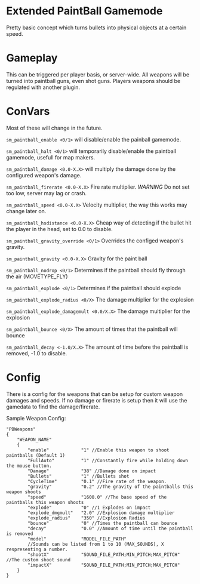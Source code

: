 Extended PaintBall Gamemode
===================
Pretty basic concept which turns bullets into physical objects at a certain speed.

<more documentation needed>

Gameplay
========
This can be triggered per player basis, or server-wide. All weapons will be turned into paintball guns, even shot guns. 
Players weapons should be regulated with another plugin.

<more documentation needed>

ConVars
========
Most of these will change in the future.

`sm_paintball_enable <0/1>` will disable/enable the painball gamemode.

`sm_paintball_halt <0/1>` will temporarily disable/enable the paintball gamemode, usefull for map makers.

`sm_paintball_damage <0.0-X.X>` will multiply the damage done by the configured weapon's damage.

`sm_paintball_firerate <0.0-X.X>` Fire rate multiplier. *WARNING* Do not set too low, server may lag or crash.

`sm_paintball_speed <0.0-X.X>` Velocity multiplier, the way this works may change later on.

`sm_paintball_hsdistance <0.0-X.X>` Cheap way of detecting if the bullet hit the player in the head, set to 0.0 to disable.

`sm_paintball_gravity_override <0/1>` Overrides the configed weapon's gravity.

`sm_paintball_gravity <0.0-X.X>` Gravity for the paint ball

`sm_paintball_nodrop <0/1>` Determines if the paintball should fly through the air (MOVETYPE_FLY)

`sm_paintball_explode <0/1>` Determines if the paintball should explode

`sm_paintball_explode_radius <0/X>` The damage multiplier for the explosion

`sm_paintball_explode_damagemult <0.0/X.X>` The damage multiplier for the explosion

`sm_paintball_bounce <0/X>` The amount of times that the paintball will bounce

`sm_paintball_decay <-1.0/X.X>` The amount of time before the paintball is removed, -1.0 to disable.

<more documentation needed>

Config
========
There is a config for the weapons that can be setup for custom weapon damages and speeds. If no damage or firerate is setup then it will use the gamedata to find the damage/firerate.

Sample Weapon Config:
```
"PBWeapons"
{
	"WEAPON_NAME"
	{
		"enable"			"1" //Enable this weapon to shoot paintballs (Default 1)
		"FullAuto"			"1" //Constantly fire while holding down the mouse button.
		"Damage"			"38" //Damage done on impact
		"Bullets"			"1" //Bullets shot
		"CycleTime"			"0.1" //Fire rate of the weapon.
		"gravity"			"0.2" //The gravity of the paintballs this weapon shoots
		"speed"				"1600.0" //The base speed of the paintballs this weapon shoots
		"explode"			"0" //1 Explodes on impact
		"explode_dmgmult"	"2.0" //Explosion damage multiplier
		"explode_radius"	"350" //Explosion Radius
		"bounce"			"0" //Times the paintball can bounce
		"decay"				"0.0" //Amount of time until the paintball is removed
		"model"				"MODEL_FILE_PATH"
		//Sounds can be listed from 1 to 10 (MAX_SOUNDS), X respresenting a number.
		"shootX"			"SOUND_FILE_PATH;MIN_PITCH;MAX_PITCH" //The custom shoot sound
		"impactX"			"SOUND_FILE_PATH;MIN_PITCH;MAX_PITCH"
	}
}
```

<more documentation needed>
